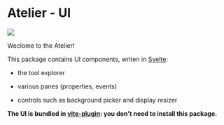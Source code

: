 # Atelier - UI

[![](https://img.shields.io/npm/v/@atelier-wb/ui.svg)](https://www.npmjs.com/package/@atelier-wb/ui)

Weclome to the Atelier!

This package contains UI components, writen in [Svelte][svelte]:

- the tool explorer

- various panes (properties, events)

- controls such as background picker and display resizer

**The UI is bundled in [vite-plugin][vite-plugin]: you don't need to install this package.**

[svelte]: https://svelte.dev
[vite-plugin]: https://github.com/feugy/atelier/tree/master/packages/plugin-svelte
